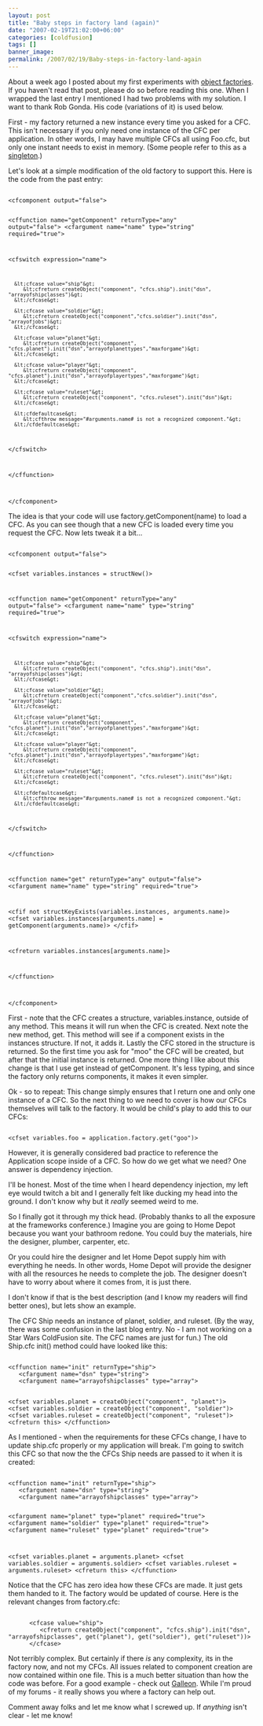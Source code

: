 ```yaml
---
layout: post
title: "Baby steps in factory land (again)"
date: "2007-02-19T21:02:00+06:00"
categories: [coldfusion]
tags: []
banner_image: 
permalink: /2007/02/19/Baby-steps-in-factory-land-again
---
```


About a week ago I posted about my first experiments with <a href="http://ray.camdenfamily.com/index.cfm/2007/2/11/Baby-steps-in-factory-land">object factories</a>. If you haven't read that post, please do so before reading this one. When I wrapped the last entry I mentioned I had two problems with my solution. I want to thank Rob Gonda. His code (variations of it) is used below.
<!--more-->
First - my factory returned a new instance every time you asked for a CFC. This isn't necessary if you only need one instance of the CFC per application. In other words, I may have multiple CFCs all using Foo.cfc, but only one instant needs to exist in memory. (Some people refer to this as a <a href="http://en.wikipedia.org/wiki/Singleton_variable">singleton</a>.)

Let's look at a simple modification of the old factory to support this. Here is the code from the past entry:

<code>
&lt;cfcomponent output="false"&gt;

&lt;cffunction name="getComponent" returnType="any" output="false"&gt;
   &lt;cfargument name="name" type="string" required="true"&gt;
   
   &lt;cfswitch expression="name"&gt;
   
      &lt;cfcase value="ship"&gt;
         &lt;cfreturn createObject("component", "cfcs.ship").init("dsn", "arrayofshipclasses")&gt;
      &lt;/cfcase&gt;
      
      &lt;cfcase value="soldier"&gt;
         &lt;cfreturn createObject("component","cfcs.soldier").init("dsn", "arrayofjobs")&gt;
      &lt;/cfcase&gt;

      &lt;cfcase value="planet"&gt;
         &lt;cfreturn createObject("component", "cfcs.planet").init("dsn","arrayofplanettypes","maxforgame")&gt;
      &lt;/cfcase&gt;
      
      &lt;cfcase value="player"&gt;
         &lt;cfreturn createObject("component", "cfcs.planet").init("dsn","arrayofplayertypes","maxforgame")&gt;
      &lt;/cfcase&gt;
      
      &lt;cfcase value="ruleset"&gt;
         &lt;cfreturn createObject("component", "cfcs.ruleset").init("dsn")&gt;
      &lt;/cfcase&gt;
      
      &lt;cfdefaultcase&gt;
         &lt;cfthrow message="#arguments.name# is not a recognized component."&gt;
      &lt;/cfdefaultcase&gt;
      
   &lt;/cfswitch&gt;
   
&lt;/cffunction&gt;

&lt;/cfcomponent&gt;
</code>

The idea is that your code will use factory.getComponent(name) to load a CFC. As you can see though that a new CFC is loaded every time you request the CFC. Now lets tweak it a bit...

<code>
&lt;cfcomponent output="false"&gt;

&lt;cfset variables.instances = structNew()&gt;

&lt;cffunction name="getComponent" returnType="any" output="false"&gt;
   &lt;cfargument name="name" type="string" required="true"&gt;
   

   &lt;cfswitch expression="name"&gt;
   
      &lt;cfcase value="ship"&gt;
         &lt;cfreturn createObject("component", "cfcs.ship").init("dsn", "arrayofshipclasses")&gt;
      &lt;/cfcase&gt;
      
      &lt;cfcase value="soldier"&gt;
         &lt;cfreturn createObject("component","cfcs.soldier").init("dsn", "arrayofjobs")&gt;
      &lt;/cfcase&gt;

      &lt;cfcase value="planet"&gt;
         &lt;cfreturn createObject("component", "cfcs.planet").init("dsn","arrayofplanettypes","maxforgame")&gt;
      &lt;/cfcase&gt;
      
      &lt;cfcase value="player"&gt;
         &lt;cfreturn createObject("component", "cfcs.planet").init("dsn","arrayofplayertypes","maxforgame")&gt;
      &lt;/cfcase&gt;
      
      &lt;cfcase value="ruleset"&gt;
         &lt;cfreturn createObject("component", "cfcs.ruleset").init("dsn")&gt;
      &lt;/cfcase&gt;
      
      &lt;cfdefaultcase&gt;
         &lt;cfthrow message="#arguments.name# is not a recognized component."&gt;
      &lt;/cfdefaultcase&gt;
      
   &lt;/cfswitch&gt;
   
&lt;/cffunction&gt;

&lt;cffunction name="get" returnType="any" output="false"&gt;
   &lt;cfargument name="name" type="string" required="true"&gt;

   &lt;cfif not structKeyExists(variables.instances, arguments.name)&gt;
      &lt;cfset variables.instances[arguments.name] = getComponent(arguments.name)&gt;
   &lt;/cfif&gt;

   &lt;cfreturn variables.instances[arguments.name]&gt;

&lt;/cffunction&gt;

&lt;/cfcomponent&gt;
</code>

First - note that the CFC creates a structure, variables.instance, outside of any method. This means it will run when the CFC is created. Next note the new method, get. This method will see if a component exists in the instances structure. If not, it adds it. Lastly the CFC stored in the structure is returned. So the first time you ask for "moo" the CFC will be created, but after that the initial instance is returned. One more thing I like about this change is that I use get instead of getComponent. It's less typing, and since the factory only returns components, it makes it even simpler.

Ok - so to repeat: This change simply ensures that I return one and only one instance of a CFC. So the next thing to we need to cover is how our CFCs themselves will talk to the factory. It would be child's play to add this to our CFCs:

<code>
&lt;cfset variables.foo = application.factory.get("goo")&gt;
</code>

However, it is generally considered bad practice to reference the Application scope inside of a CFC. So how do we get what we need? One answer is dependency injection. 

I'll be honest. Most of the time when I heard dependency injection, my left eye would twitch a bit and I generally felt like ducking my head into the ground. I don't know why but it <i>really</i> seemed weird to me. 

So I finally got it through my thick head. (Probably thanks to all the exposure at the frameworks conference.) Imagine you are going to Home Depot because you want your bathroom redone. You could buy the materials, hire the designer, plumber, carpenter, etc. 

Or you could hire the designer and let Home Depot supply him with everything he needs. In other words, Home Depot will provide the designer with all the resources he needs to complete the job. The designer doesn't have to worry about where it comes from, it is just there. 

I don't know if that is the best description (and I know my readers will find better ones), but lets show an example. 

The CFC Ship needs an instance of planet, soldier, and ruleset. (By the way, there was some confusion in the last blog entry. No - I am not working on a Star Wars ColdFusion site. The CFC names are just for fun.) The old Ship.cfc init() method could have looked like this:

<code>
&lt;cffunction name="init" returnType="ship"&gt;
   &lt;cfargument name="dsn" type="string"&gt;
   &lt;cfargument name="arrayofshipclasses" type="array"&gt;

   &lt;cfset variables.planet = createObject("component", "planet")&gt;
   &lt;cfset variables.soldier = createObject("component", "soldier")&gt;
   &lt;cfset variables.ruleset = createObject("component", "ruleset")&gt;
   &lt;cfreturn this&gt;
&lt;/cffunction&gt;
</code>

As I mentioned - when the requirements for these CFCs change, I have to update ship.cfc properly or my application will break. I'm going to switch this CFC so that now the the CFCs Ship needs are passed to it when it is created:

<code>
&lt;cffunction name="init" returnType="ship"&gt;
   &lt;cfargument name="dsn" type="string"&gt;
   &lt;cfargument name="arrayofshipclasses" type="array"&gt;

   &lt;cfargument name="planet" type="planet" required="true"&gt;
   &lt;cfargument name="soldier" type="planet" required="true"&gt;
   &lt;cfargument name="ruleset" type="planet" required="true"&gt;

   &lt;cfset variables.planet = arguments.planet&gt;
   &lt;cfset variables.soldier = arguments.soldier&gt;
   &lt;cfset variables.ruleset = arguments.ruleset&gt;
   &lt;cfreturn this&gt;
&lt;/cffunction&gt;
</code>

Notice that the CFC has zero idea how these CFCs are made. It just gets them handed to it. The factory would be updated of course. Here is the relevant changes from factory.cfc:

<code>
      &lt;cfcase value="ship"&gt;
         &lt;cfreturn createObject("component", "cfcs.ship").init("dsn", "arrayofshipclasses", get("planet"), get("soldier"), get("ruleset"))&gt;
      &lt;/cfcase&gt;
</code>

Not terribly complex. But certainly if there <i>is</i> any complexity, its in the factory now, and not my CFCs. All issues related to component creation are now contained within one file. This is a much better situation than how the code was before. For a good example - check out <a href="http://galleon.riaforge.org">Galleon</a>. While I'm proud of my forums - it really shows you where a factory can help out.

Comment away folks and let me know what I screwed up. If <i>anything</i> isn't clear - let me know!